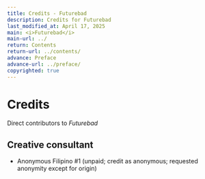 ```yaml
---
title: Credits - Futurebad
description: Credits for Futurebad
last_modified_at: April 17, 2025
main: <i>Futurebad</i>
main-url: ../
return: Contents
return-url: ../contents/
advance: Preface
advance-url: ../preface/
copyrighted: true
---
```


# Credits
Direct contributors to *Futurebad*

## Creative consultant
- Anonymous Filipino #1 (unpaid; credit as anonymous; requested anonymity except for origin)
